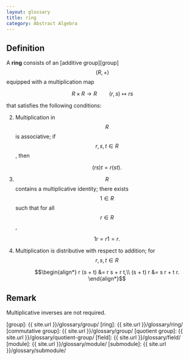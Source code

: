 ```yaml
---
layout: glossary
title: ring
category: Abstract Algebra
---
```


## Definition
A **ring** consists of an [additive group][group] $$ (R, +) $$ equipped with a multiplication map

$$ R \times R \longrightarrow R \qquad (r, s) \longmapsto r s $$

that satisfies the following conditions:

2. Multiplication in $$ R $$ is associative; if $$ r, s, t \in R $$, then

    $$ ( r s ) t = r (s t). $$

3. $$ R $$ contains a multiplicative identity; there exists $$ 1 \in R $$ such that for all $$ r \in R $$,

    $$ 1 r = r 1 = r. $$

4. Multiplication is distributive with respect to addition; for $$ r, s, t \in R $$

    $$\begin{align*}
    r (s + t) &= r s + r t,\\
    (s + t) r &= s r + t r.
    \end{align*}$$

## Remark
Multiplicative inverses are not required.

[group]: {{ site.url }}/glossary/group/
[ring]: {{ site.url }}/glossary/ring/
[commutative group]: {{ site.url }}/glossary/group/
[quotient group]: {{ site.url }}/glossary/quotient-group/
[field]: {{ site.url }}/glossary/field/
[module]: {{ site.url }}/glossary/module/
[submodule]: {{ site.url }}/glossary/submodule/